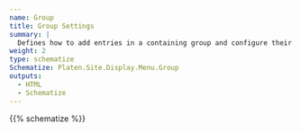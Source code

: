 ```yaml
---
name: Group
title: Group Settings
summary: |
  Defines how to add entries in a containing group and configure their display.
weight: 2
type: schematize
Schematize: Platen.Site.Display.Menu.Group
outputs:
  - HTML
  - Schematize
---
```


{{% schematize %}}
